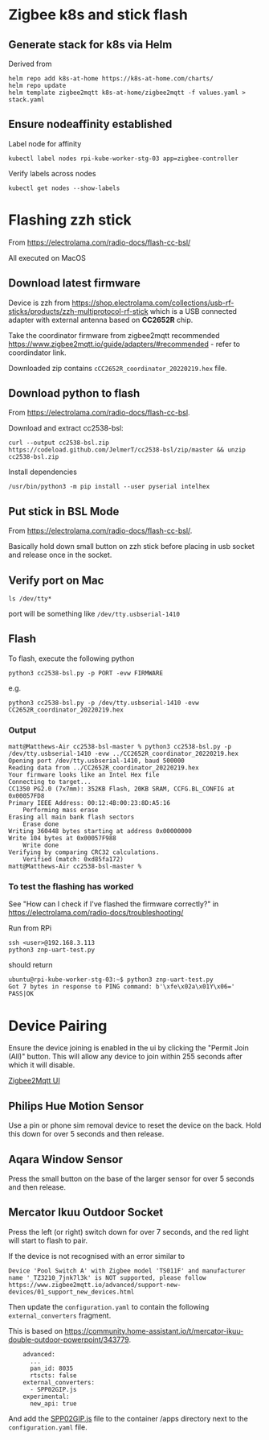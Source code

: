 
# Zigbee k8s and stick flash 

## Generate stack for k8s via Helm

Derived from

```
helm repo add k8s-at-home https://k8s-at-home.com/charts/
helm repo update
helm template zigbee2mqtt k8s-at-home/zigbee2mqtt -f values.yaml > stack.yaml
```

## Ensure nodeaffinity established 

Label node for affinity

`kubectl label nodes rpi-kube-worker-stg-03 app=zigbee-controller`

Verify labels across nodes

`kubectl get nodes --show-labels`

# Flashing zzh stick

From https://electrolama.com/radio-docs/flash-cc-bsl/

All executed on MacOS

## Download latest firmware

Device is zzh from https://shop.electrolama.com/collections/usb-rf-sticks/products/zzh-multiprotocol-rf-stick which is a USB connected adapter with external antenna based on **CC2652R** chip.

Take the coordinator firmware from zigbee2mqtt recommended https://www.zigbee2mqtt.io/guide/adapters/#recommended - refer to coordindator link.

Downloaded zip contains `cCC2652R_coordinator_20220219.hex` file.

## Download python to flash

From https://electrolama.com/radio-docs/flash-cc-bsl. 

Download and extract cc2538-bsl:

```curl --output cc2538-bsl.zip https://codeload.github.com/JelmerT/cc2538-bsl/zip/master && unzip cc2538-bsl.zip```

Install dependencies

```/usr/bin/python3 -m pip install --user pyserial intelhex```

## Put stick in BSL Mode

From https://electrolama.com/radio-docs/flash-cc-bsl/.

Basically hold down small button on zzh stick before placing in usb socket and release once in the socket.

## Verify port on Mac

```ls /dev/tty*```

port will be something like ```/dev/tty.usbserial-1410```

## Flash

To flash, execute the following python

```python3 cc2538-bsl.py -p PORT -evw FIRMWARE```

e.g.

```python3 cc2538-bsl.py -p /dev/tty.usbserial-1410 -evw CC2652R_coordinator_20220219.hex```

### Output

```
matt@Matthews-Air cc2538-bsl-master % python3 cc2538-bsl.py -p /dev/tty.usbserial-1410 -evw ../CC2652R_coordinator_20220219.hex 
Opening port /dev/tty.usbserial-1410, baud 500000
Reading data from ../CC2652R_coordinator_20220219.hex
Your firmware looks like an Intel Hex file
Connecting to target...
CC1350 PG2.0 (7x7mm): 352KB Flash, 20KB SRAM, CCFG.BL_CONFIG at 0x00057FD8
Primary IEEE Address: 00:12:4B:00:23:8D:A5:16
    Performing mass erase
Erasing all main bank flash sectors
    Erase done
Writing 360448 bytes starting at address 0x00000000
Write 104 bytes at 0x00057F988
    Write done                                
Verifying by comparing CRC32 calculations.
    Verified (match: 0xd85fa172)
matt@Matthews-Air cc2538-bsl-master % 
```

### To test the flashing has worked

See "How can I check if I've flashed the firmware correctly?" in https://electrolama.com/radio-docs/troubleshooting/

Run from RPi
```
ssh <user>@192.168.3.113
python3 znp-uart-test.py
```

should return

```
ubuntu@rpi-kube-worker-stg-03:~$ python3 znp-uart-test.py 
Got 7 bytes in response to PING command: b'\xfe\x02a\x01Y\x06='
PASS|OK
```

# Device Pairing

Ensure the device joining is enabled in the ui by clicking the "Permit Join (All)" button. This will allow any device to join within 255 seconds after which it will disable.

[Zigbee2Mqtt UI](./device_ui.png)

## Philips Hue Motion Sensor

Use a pin or phone sim removal device to reset the device on the back. Hold this down for over 5 seconds and then release. 

## Aqara Window Sensor

Press the small button on the base of the larger sensor for over 5 seconds and then release.

## Mercator Ikuu Outdoor Socket

Press the left (or right) switch down for over 7 seconds, and the red light will start to flash to pair.

If the device is not recognised with an error similar to

```
Device 'Pool Switch A' with Zigbee model 'TS011F' and manufacturer name '_TZ3210_7jnk7l3k' is NOT supported, please follow https://www.zigbee2mqtt.io/advanced/support-new-devices/01_support_new_devices.html
```

Then update the ```configuration.yaml``` to contain the following ```external_converters``` fragment.

This is based on https://community.home-assistant.io/t/mercator-ikuu-double-outdoor-powerpoint/343779. 

```
    advanced:
      ...
      pan_id: 8035
      rtscts: false
    external_converters:
      - SPP02GIP.js
    experimental:
      new_api: true
```

And add the [SPP02GIP.js](../../apps/common/zigbee2mqtt/SPP02GIP.js) file to the container /apps directory next to the ```configuration.yaml``` file. 